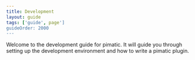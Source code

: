 ```yaml
---
title: Development
layout: guide
tags: ['guide', page']
guideOrder: 2000
---
```


Welcome to the development guide for pimatic. 
It will guide you through setting up the development environment 
and how to write a pimatic plugin.